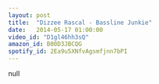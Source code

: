 ```yaml
---
layout: post
title:  "Dizzee Rascal - Bassline Junkie"
date:   2014-05-17 01:00:00
video_id: "D1gl46hh3sQ"
amazon_id: B00D3JBCQG
spotify_id: 2Ea9u5XNfvAgsmfjnn7bPI
---
```

null
